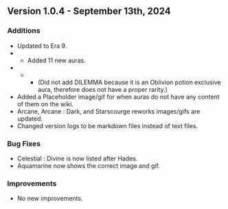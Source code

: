 ## Version 1.0.4 - September 13th, 2024

### Additions
- Updated to Era 9.
- - Added 11 new auras.
- - - (Did not add DILEMMA because it is an Oblivion potion exclusive aura, therefore does not have a proper rarity.)
- Added a Placeholder image/gif for when auras do not have any content of them on the wiki.
- Arcane, Arcane : Dark, and Starscourge reworks images/gifs are updated.
- Changed version logs to be markdown files instead of text files.

### Bug Fixes
- Celestial : Divine is now listed after Hades.
- Aquamarine now shows the correct image and gif.

### Improvements
- No new improvements.
